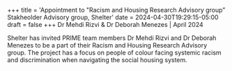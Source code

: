 +++
title = 'Appointment to "Racism and Housing Research Advisory group” Stakheolder Advisory group, Shelter'
date = 2024-04-30T19:29:15-05:00
draft = false
+++
Dr Mehdi Rizvi & Dr Deborah Menezes | April 2024

Shelter has invited PRIME team members Dr Mehdi Rizvi and Dr Deborah Menezes to be a part of their Racism and Housing Research Advisory group. The project has a focus on people of colour facing systemic racism and discrimination when navigating the social housing system. 